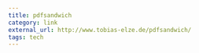 ```yaml
---
title: pdfsandwich
category: link
external_url: http://www.tobias-elze.de/pdfsandwich/
tags: tech
---
```


